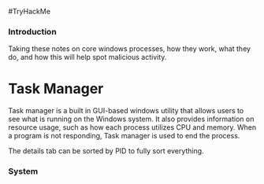 #TryHackMe
<h3> Introduction </h3>
Taking these notes on core windows processes, how they work, what they do, and how this will help spot malicious activity.

# Task Manager
Task manager is a built in GUI-based windows utility that allows users to see what is running on the Windows system. It also provides information on resource usage, such as how each process utilizes CPU and memory. When a program is not responding, Task manager is used to end the process.

The details tab can be sorted by PID to fully sort everything.

<h3> System </h3>
